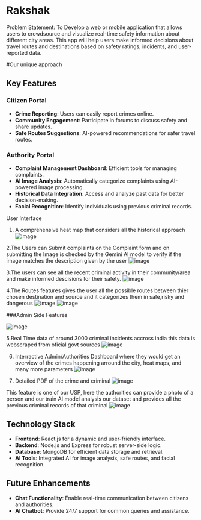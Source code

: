 ﻿# Rakshak

Problem Statement: To Develop a web or mobile application that allows users to crowdsource and visualize real-time safety information about different city areas. This app will help users make informed decisions about travel routes and destinations based on safety ratings, incidents, and user-reported data.

#Our unique approach

## Key Features


### Citizen Portal
- **Crime Reporting**: Users can easily report crimes online.
- **Community Engagement**: Participate in forums to discuss safety and share updates.
- **Safe Routes Suggestions**: AI-powered recommendations for safer travel routes.

### Authority Portal
- **Complaint Management Dashboard**: Efficient tools for managing complaints.
- **AI Image Analysis**: Automatically categorize complaints using AI-powered image processing.
- **Historical Data Integration**: Access and analyze past data for better decision-making.
- **Facial Recognition**: Identify individuals using previous criminal records.

User Interface

1) A comprehensive heat map that considers all the historical approach
   ![image](https://github.com/user-attachments/assets/7c0e76c6-864e-4084-a6b8-44851f9503dd)

2.The Users can Submit complaints on the Complaint form and on submitting the Image is checked by the Gemini AI model to verify if the image matches the description given by the user
![image](https://github.com/user-attachments/assets/80d0de0f-8c3e-41f5-aa7e-e0af8bc513b5)

3.The users can see all the recent criminal activity in their community/area and make informed descisions for their safety.
![image](https://github.com/user-attachments/assets/4d81437f-8c28-48e2-8de3-8db52246ef52)

4.The Routes features gives the user all the possible routes between thier chosen destination and source and it categorizes them in safe,risky and dangerous
![image](https://github.com/user-attachments/assets/ff71ac95-26f8-4fab-b892-4d312f9a8388)
![image](https://github.com/user-attachments/assets/2820982c-2407-4530-a791-4bdee3883d72)

###Admin Side Features

![image](https://github.com/user-attachments/assets/ce5476ff-7071-4d29-a729-6c7cd53c58ee)

5.Real Time data of around 3000 criminal incidents accross india this data is webscraped from oficial govt sources
![image](https://github.com/user-attachments/assets/8363750a-be79-4f20-bdba-ac0514dcc3f3)

6) Interractive Admin/Authorities Dashboard where they would get an overview of the crimes happening arround the city, heat maps, and many more parameters
![image](https://github.com/user-attachments/assets/ae9f48b3-8d28-478b-b6ae-9b099fcf319a)

7) Detailed PDF of the crime and criminal
![image](https://github.com/user-attachments/assets/8acb70a6-89d8-4184-bff8-d9d893a20f4f)

This feature is one of our USP, here the authorities can provide a photo of a person and our train AI model analysis our dataset and provides all the previous criminal records of that criminal
![image](https://github.com/user-attachments/assets/db78a2f5-6a34-4f8f-8bf7-e75683e4427b)


## Technology Stack
- **Frontend**: React.js for a dynamic and user-friendly interface.
- **Backend**: Node.js and Express for robust server-side logic.
- **Database**: MongoDB for efficient data storage and retrieval.
- **AI Tools**: Integrated AI for image analysis, safe routes, and facial recognition.

## Future Enhancements
- **Chat Functionality**: Enable real-time communication between citizens and authorities.
- **AI Chatbot**: Provide 24/7 support for common queries and assistance.
